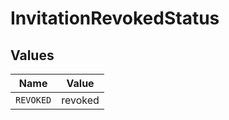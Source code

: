 # InvitationRevokedStatus


## Values

| Name      | Value     |
| --------- | --------- |
| `REVOKED` | revoked   |